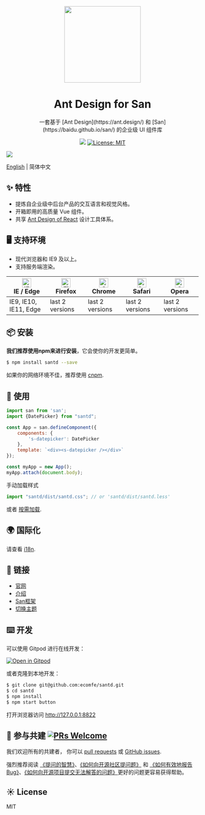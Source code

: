 <p align="center">
  <a href="https://ecomfe.github.com/santd">
    <img width="200" src="https://b.bdstatic.com/searchbox/image/gcp/20191202/2915011424.png">
  </a>
</p>

<h1 align="center">Ant Design for San</h1>

<div align="center">
一套基于 [Ant Design](https://ant.design/) 和 [San](https://baidu.github.io/san/) 的企业级 UI 组件库

[![](https://flat.badgen.net/npm/v/santd?icon=npm)](https://www.npmjs.com/package/santd) [![License: MIT](https://img.shields.io/badge/License-MIT-yellow.svg)](https://opensource.org/licenses/MIT)
</div>

[![](https://cdn-images-1.medium.com/max/2000/1*NIlj0-TdLMbo_hzSBP8tmg.png)](http://ecomfe.github.io/santd)

[English](./README.md) | 简体中文

## ✨ 特性

- 提炼自企业级中后台产品的交互语言和视觉风格。
- 开箱即用的高质量 Vue 组件。
- 共享 [Ant Design of React](https://ant.design/docs/spec/introduce) 设计工具体系。

## 🖥 支持环境

- 现代浏览器和 IE9 及以上。
- 支持服务端渲染。

| [<img src="https://raw.githubusercontent.com/alrra/browser-logos/master/src/edge/edge_48x48.png" alt="IE / Edge" width="24px" height="24px" />](http://godban.github.io/browsers-support-badges/)</br>IE / Edge | [<img src="https://raw.githubusercontent.com/alrra/browser-logos/master/src/firefox/firefox_48x48.png" alt="Firefox" width="24px" height="24px" />](http://godban.github.io/browsers-support-badges/)</br>Firefox | [<img src="https://raw.githubusercontent.com/alrra/browser-logos/master/src/chrome/chrome_48x48.png" alt="Chrome" width="24px" height="24px" />](http://godban.github.io/browsers-support-badges/)</br>Chrome | [<img src="https://raw.githubusercontent.com/alrra/browser-logos/master/src/safari/safari_48x48.png" alt="Safari" width="24px" height="24px" />](http://godban.github.io/browsers-support-badges/)</br>Safari | [<img src="https://raw.githubusercontent.com/alrra/browser-logos/master/src/opera/opera_48x48.png" alt="Opera" width="24px" height="24px" />](http://godban.github.io/browsers-support-badges/)</br>Opera |
| --------------------------------------------------------------------------------------------------------------------------------------------------------------------------------------------------------------- | ----------------------------------------------------------------------------------------------------------------------------------------------------------------------------------------------------------------- | ------------------------------------------------------------------------------------------------------------------------------------------------------------------------------------------------------------- | ------------------------------------------------------------------------------------------------------------------------------------------------------------------------------------------------------------- | --------------------------------------------------------------------------------------------------------------------------------------------------------------------------------------------------------- |
| IE9, IE10, IE11, Edge                                                                                                                                                                                           | last 2 versions                                                                                                                                                                                                   | last 2 versions                                                                                                                                                                                               | last 2 versions                                                                                                                                                                                               | last 2 versions                                                                                                                                                                                           |

## 📦 安装

**我们推荐使用npm来进行安装**，它会使你的开发更简单。

```bash
$ npm install santd --save
```

如果你的网络环境不佳，推荐使用 [cnpm](https://github.com/cnpm/cnpm).

## 🔨 使用

```jsx
import san from 'san';
import {DatePicker} from "santd";

const App = san.defineComponent({
    components: {
        's-datepicker': DatePicker
    },
    template: `<div><s-datepicker /></div>`
});

const myApp = new App();
myApp.attach(document.body);
```

手动加载样式

```jsx
import "santd/dist/santd.css"; // or 'santd/dist/santd.less'
```

或者 [按需加载](https://ecomfe.github.io/santd/#docs/quickstart).

## 🌍 国际化

请查看 [i18n](http://ecomfe.github.io/santd/#docs/i18n).

## 🔗 链接

- [官网](https://ecomfe.github.io/)
- [介绍](https://ecomfe.github.io/santd/#docs/introduce)
- [San框架](https://baidu.github.io/san/)
- [切换主题](http://ecomfe.github.io/santd/#/docs/theme)

## ⌨️ 开发

可以使用 Gitpod 进行在线开发：

[![Open in Gitpod](https://gitpod.io/button/open-in-gitpod.svg)](https://gitpod.io/#https://github.com/ecomfe/santd)

或者克隆到本地开发：

```bash
$ git clone git@github.com:ecomfe/santd.git
$ cd santd
$ npm install
$ npm start button
```

打开浏览器访问 http://127.0.0.1:8822

## 🤝 参与共建 [![PRs Welcome](https://img.shields.io/badge/PRs-welcome-brightgreen.svg?style=flat-square)](https://github.com/ecomfe/santd/pulls)

我们欢迎所有的共建者， 你可以 [pull requests](https://github.com/ecomfe/santd/pulls) 或 [GitHub issues](https://github.com/ecomfe/santd/issues).

强烈推荐阅读 [《提问的智慧》](http://www.catb.org/~esr/faqs/smart-questions.html)、[《如何向开源社区提问题》](https://github.com/seajs/seajs/issues/545) 和 [《如何有效地报告 Bug》](http://www.chiark.greenend.org.uk/~sgtatham/bugs.html)、[《如何向开源项目提交无法解答的问题》](https://zhuanlan.zhihu.com/p/25795393)更好的问题更容易获得帮助。

## ☀️ License

MIT